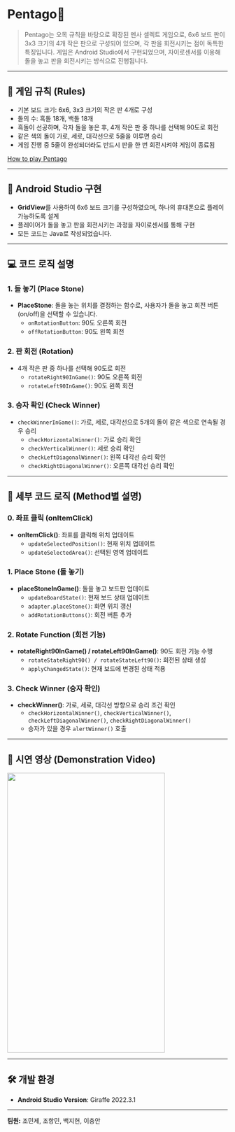 # Pentago📱

> Pentago는 오목 규칙을 바탕으로 확장된 멘사 셀렉트 게임으로, 6x6 보드 판이 3x3 크기의 4개 작은 판으로 구성되어 있으며, 각 판을 회전시키는 점이 독특한 특징입니다. 
> 게임은 Android Studio에서 구현되었으며, 자이로센서를 이용해 돌을 놓고 판을 회전시키는 방식으로 진행됩니다.

---

## 📌 게임 규칙 (Rules)

- 기본 보드 크기: 6x6, 3x3 크기의 작은 판 4개로 구성
- 돌의 수: 흑돌 18개, 백돌 18개
- 흑돌이 선공하며, 각자 돌을 놓은 후, 4개 작은 판 중 하나를 선택해 90도로 회전
- 같은 색의 돌이 가로, 세로, 대각선으로 5줄을 이루면 승리
- 게임 진행 중 5줄이 완성되더라도 반드시 판을 한 번 회전시켜야 게임이 종료됨

[How to play Pentago](https://youtu.be/y0kBs4-DNe8?si=3p1jdFBd5fvtXh9S)

---

## 📱 Android Studio 구현

- **GridView**를 사용하여 6x6 보드 크기를 구성하였으며, 하나의 휴대폰으로 플레이 가능하도록 설계
- 플레이어가 돌을 놓고 판을 회전시키는 과정을 자이로센서를 통해 구현
- 모든 코드는 Java로 작성되었습니다.

---

## 💻 코드 로직 설명

### 1. 돌 놓기 (Place Stone)
- **PlaceStone**: 돌을 놓는 위치를 결정하는 함수로, 사용자가 돌을 놓고 회전 버튼(on/off)을 선택할 수 있습니다.
  - `onRotationButton`: 90도 오른쪽 회전
  - `offRotationButton`: 90도 왼쪽 회전

### 2. 판 회전 (Rotation)
- 4개 작은 판 중 하나를 선택해 90도로 회전
  - `rotateRight90InGame()`: 90도 오른쪽 회전
  - `rotateLeft90InGame()`: 90도 왼쪽 회전

### 3. 승자 확인 (Check Winner)
- `checkWinnerInGame()`: 가로, 세로, 대각선으로 5개의 돌이 같은 색으로 연속될 경우 승리
  - `checkHorizontalWinner()`: 가로 승리 확인
  - `checkVerticalWinner()`: 세로 승리 확인
  - `checkLeftDiagonalWinner()`: 왼쪽 대각선 승리 확인
  - `checkRightDiagonalWinner()`: 오른쪽 대각선 승리 확인

---

## 📐 세부 코드 로직 (Method별 설명)

### 0. 좌표 클릭 (onItemClick)
- **onItemClick()**: 좌표를 클릭해 위치 업데이트
  - `updateSelectedPosition()`: 현재 위치 업데이트
  - `updateSelectedArea()`: 선택된 영역 업데이트

### 1. Place Stone (돌 놓기)
- **placeStoneInGame()**: 돌을 놓고 보드판 업데이트
  - `updateBoardState()`: 현재 보드 상태 업데이트
  - `adapter.placeStone()`: 화면 위치 갱신
  - `addRotationButtons()`: 회전 버튼 추가

### 2. Rotate Function (회전 기능)
- **rotateRight90InGame() / rotateLeft90InGame()**: 90도 회전 기능 수행
  - `rotateStateRight90() / rotateStateLeft90()`: 회전된 상태 생성
  - `applyChangedState()`: 현재 보드에 변경된 상태 적용

### 3. Check Winner (승자 확인)
- **checkWinner()**: 가로, 세로, 대각선 방향으로 승리 조건 확인
  - `checkHorizontalWinner()`, `checkVerticalWinner()`, `checkLeftDiagonalWinner()`, `checkRightDiagonalWinner()`
  - 승자가 있을 경우 `alertWinner()` 호출

---

## 🎥 시연 영상 (Demonstration Video)

<img src="./Video/Pentago_Demonstration_Video.gif" width="360" height="640"/>

---

## 🛠️ 개발 환경

- **Android Studio Version**: Giraffe 2022.3.1

---

**팀원:** 조민제, 조항민, 백지헌, 이충안
